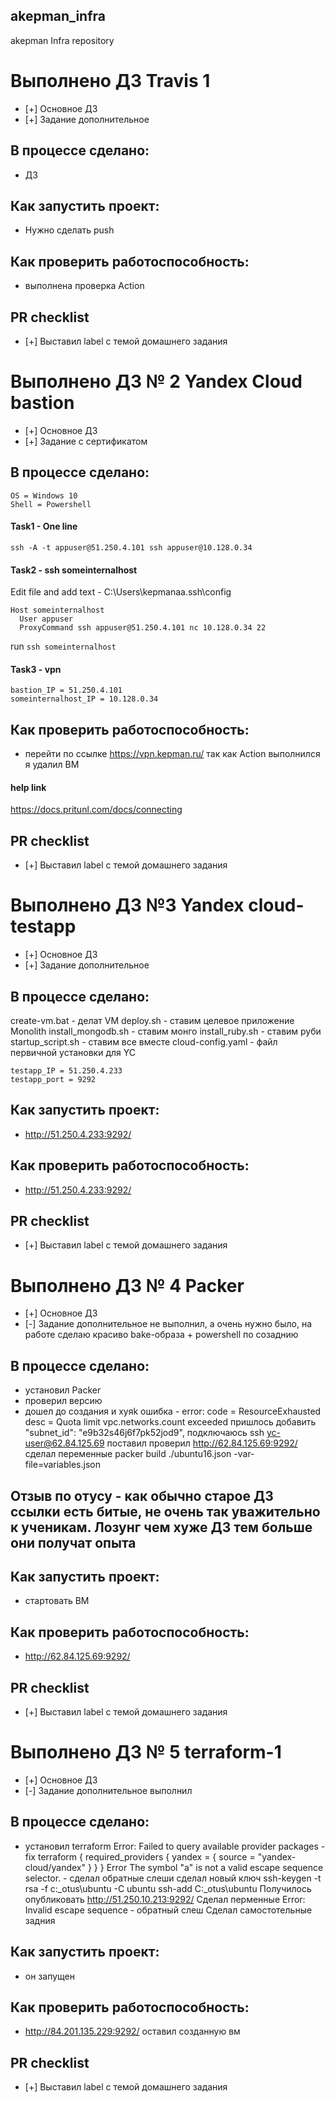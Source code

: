## akepman_infra
akepman Infra repository

# Выполнено ДЗ Travis 1
 - [+] Основное ДЗ
 - [+] Задание дополнительное

## В процессе сделано:
 - ДЗ

## Как запустить проект:
 - Нужно сделать push

## Как проверить работоспособность:
 - выполнена проверка Action

## PR checklist
 - [+] Выставил label с темой домашнего задания


# Выполнено ДЗ № 2  Yandex Cloud bastion

 - [+] Основное ДЗ
 - [+] Задание с сертификатом

## В процессе сделано:

```
OS = Windows 10
Shell = Powershell
```
#### Task1 - One line
`ssh -A -t appuser@51.250.4.101 ssh appuser@10.128.0.34`
#### Task2 - ssh someinternalhost
Edit file and add text  - C:\Users\kepmanaa\.ssh\config
```
Host someinternalhost
  User appuser
  ProxyCommand ssh appuser@51.250.4.101 nc 10.128.0.34 22
```
run
`ssh someinternalhost`

#### Task3 - vpn
```
bastion_IP = 51.250.4.101
someinternalhost_IP = 10.128.0.34
```
## Как проверить работоспособность:
 -  перейти по ссылке https://vpn.kepman.ru/  так как Action выполнился я удалил ВМ

#### help link
https://docs.pritunl.com/docs/connecting

## PR checklist
 - [+] Выставил label с темой домашнего задания


# Выполнено ДЗ №3 Yandex cloud-testapp

 - [+] Основное ДЗ
 - [+] Задание дополнительное

## В процессе сделано:
 create-vm.bat - делат VM
 deploy.sh - ставим целевое приложение Monolith
 install_mongodb.sh - ставим монго
 install_ruby.sh - ставим руби
 startup_script.sh - ставим все вместе
 cloud-config.yaml - файл первичной установки для YC

```
testapp_IP = 51.250.4.233
testapp_port = 9292
```
## Как запустить проект:
 - http://51.250.4.233:9292/

## Как проверить работоспособность:
 - http://51.250.4.233:9292/

## PR checklist
 - [+] Выставил label с темой домашнего задания

# Выполнено ДЗ № 4 Packer

 - [+] Основное ДЗ
 - [-] Задание дополнительное не выполнил, а очень нужно было, на работе сделаю красиво  bake-образа + powershell по созаднию

## В процессе сделано:
 - установил Packer
 - проверил версию
 - дошел до создания и xyяk ошибка - error: code = ResourceExhausted desc = Quota limit vpc.networks.count exceeded
   пришлось добавить   	    "subnet_id": "e9b32s46j6f7pk52jod9",
   подключаюсь ssh yc-user@62.84.125.69
   поставил
   проверил http://62.84.125.69:9292/
   сделал переменные packer build  ./ubuntu16.json -var-file=variables.json

## Отзыв по отусу - как обычно старое ДЗ ссылки есть битые, не очень так уважительно к ученикам. Лозунг чем хуже ДЗ тем больше они получат опыта

## Как запустить проект:
 - стартовать ВМ

## Как проверить работоспособность:
 - http://62.84.125.69:9292/

## PR checklist
 - [+] Выставил label с темой домашнего задания

# Выполнено ДЗ № 5 terraform-1

 - [+] Основное ДЗ
 - [-] Задание дополнительное выполнил

## В процессе сделано:
 - установил terraform
   Error: Failed to query available provider packages  -
   fix
	terraform {
	  required_providers {
	    yandex = {
	      source = "yandex-cloud/yandex"
	    }
	  }
	}
   Error The symbol "a" is not a valid escape sequence selector. - сделал обратные слеши
   сделал новый ключ
		ssh-keygen -t rsa -f c:\_otus\ubuntu -C ubuntu
 		ssh-add C:\_otus\ubuntu
   Получилось опубликовать http://51.250.10.213:9292/
   Сделал перменные
   Error: Invalid escape sequence - обратный слеш
   Сделал самостотельные задния


## Как запустить проект:
 - он запущен

## Как проверить работоспособность:
 - http://84.201.135.229:9292/  оставил созданную вм

## PR checklist
 - [+] Выставил label с темой домашнего задания
